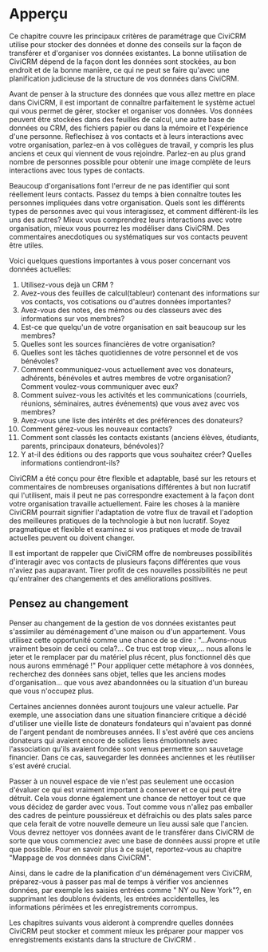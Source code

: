 Apperçu
========

Ce chapitre couvre les principaux critères de paramétrage que CiviCRM utilise pour stocker des données et donne des conseils sur la façon de transférer et d'organiser vos données existantes. La bonne utilisation de CiviCRM dépend de la façon dont les données sont stockées, au bon endroit et de la bonne manière, ce qui ne peut se faire qu'avec une planification judicieuse de la structure de vos données dans CiviCRM.

Avant de penser à la structure des données que vous allez mettre en place dans CiviCRM, il est important de connaître parfaitement le système actuel qui vous permet de gérer, stocker et organiser vos données. Vos données peuvent être stockées dans des feuilles de calcul, une autre base de données ou CRM, des fichiers papier ou dans la mémoire et l'expérience d'une personne. Reflechisez à vos contacts et à leurs interactions avec votre organisation, parlez-en à vos collègues de travail, y compris les plus anciens et ceux qui viennent de vous rejoindre. Parlez-en au plus grand nombre de personnes possible pour obtenir une image complète de leurs interactions avec tous types de contacts.

Beaucoup d'organisations font l'erreur de ne pas identifier qui sont réellement leurs contacts. Passez du temps à bien connaître toutes les personnes impliquées dans votre organisation. Quels sont les différents types de personnes avec qui vous interagissez, et comment diffèrent-ils les uns des autres? Mieux vous comprendrez leurs interactions avec votre organisation, mieux vous pourrez les modéliser dans CiviCRM. Des commentaires anecdotiques ou systématiques sur vos contacts peuvent être utiles.
 
Voici quelques questions importantes à vous poser concernant vos données actuelles:
 
1.  Utilisez-vous dejà un CRM ?
2.  Avez-vous des feuilles de calcul(tableur) contenant des informations sur vos contacts, vos cotisations ou d'autres données importantes?
3.  Avez-vous des notes, des mémos ou des classeurs avec des informations sur vos membres? 
4.  Est-ce que quelqu'un de votre organisation en sait beaucoup sur les membres?
5.  Quelles sont les sources financières de votre organisation?
6.  Quelles sont les tâches quotidiennes de votre personnel et de vos bénévoles?
7.  Comment communiquez-vous actuellement avec vos donateurs, adhérents, bénévoles et autres membres de votre organisation? Comment voulez-vous communiquer avec eux?
8.  Comment suivez-vous les activités et les communications (courriels, réunions, séminaires, autres événements) que vous avez avec vos membres? 
9.  Avez-vous une liste des intérêts et des préférences des donateurs?
10. Comment gérez-vous les nouveaux contacts?
11. Comment sont classés les contacts existants (anciens élèves, étudiants, parents, principaux donateurs, bénévoles)?
12. Y at-il des éditions ou des rapports que vous souhaitez créer? Quelles informations contiendront-ils?

CiviCRM a été conçu pour être flexible et adaptable, basé sur les retours et commentaires de nombreuses organisations différentes à but non lucratif qui l'utilisent, mais il peut ne pas correspondre exactement à la façon dont votre organisation travaille actuellement. Faire les choses à la manière CiviCRM pourrait signifier l'adaptation de votre flux de travail et l'adoption des meilleures pratiques de la technologie à but non lucratif. Soyez pragmatique et flexible et examinez si vos pratiques et mode de travail actuelles peuvent ou doivent changer.
 
Il est important de rappeler que CiviCRM offre de nombreuses possibilités d'interagir avec vos contacts de plusieurs façons différentes que vous n'aviez pas auparavant. Tirer profit de ces nouvelles possibilités ne peut qu'entraîner des changements et des améliorations positives.

Pensez au changement
--------------------

Penser au changement de la gestion de vos données existantes peut s'assimiler au déménagement d'une maison ou d'un appartement. Vous utilisez cette opportunité comme une chance de se dire : "...Avons-nous vraiment besoin de ceci ou cela?... Ce truc est trop vieux,... nous allons le jeter et le remplacer par du matériel plus récent, plus fonctionnel dès que nous aurons emménagé !"
Pour appliquer cette métaphore à vos données, recherchez des données sans objet, telles que les anciens modes d'organisation... que vous avez abandonnées ou la situation d'un bureau que vous n'occupez plus.

Certaines anciennes données auront toujours une valeur actuelle. Par exemple, une association dans une situation financiere critique a décidé d'utiliser une vieille liste de donateurs fondateurs qui n'avaient pas donné de l'argent pendant de nombreuses années. Il s'est avéré que ces anciens donateurs qui avaient encore de solides liens émotionnels avec l'association qu'ils avaient fondée sont venus permettre son sauvetage financier. Dans ce cas, sauvegarder les données anciennes et les réutiliser s'est avéré crucial.

Passer à un nouvel espace de vie n'est pas seulement une occasion d'évaluer ce qui est vraiment important à conserver et ce qui peut être détruit. Cela vous donne également une chance de nettoyer tout ce que vous décidez de garder avec vous. Tout comme vous n'allez pas emballer des cadres de peinture poussiéreux et défraichis ou des plats sales parce que cela ferait de votre  nouvelle  demeure un lieu aussi sale que l'ancien. Vous devrez nettoyer vos données avant de le transférer dans CiviCRM de sorte que vous commenciez avec une base de données aussi propre et utile que possible. Pour en savoir plus à ce sujet, reportez-vous au chapitre "Mappage de vos données dans CiviCRM".

Ainsi, dans le cadre de la planification d'un déménagement vers CiviCRM, préparez-vous à passer pas mal de temps à vérifier vos anciennes données, par exemple les saisies entrées comme " NY ou New York"?, en supprimant les doublons évidents, les entrées accidentelles, les informations périmées et les enregistrements corrompus.

Les chapitres suivants vous aideront à comprendre quelles données CiviCRM peut stocker et comment mieux les préparer pour mapper vos enregistrements existants dans la structure de CiviCRM .
